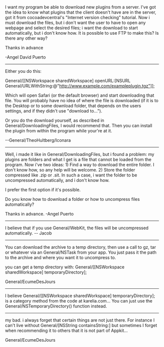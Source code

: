  I want my program be able to download new plugins from a server. I've got the idea to know what plugins that the client doesn't have are in the server, got it from cocoadevcentral's "Internet version checking" tutorial. Now i must download the files, but i don't want the user to have to open any webpage and select the desired files; i want the download to start automatically, but i don't know how. It is possible to use FTP to make this? Is there any other way?

Thanks in advance

-Angel David Puerto

----


Either you do this:
    
General/[[NSWorkspace sharedWorkspace] openURL:[NSURL General/URLWithString:@"http://www.example.com/exampleplugin.tgz"]];

Which will open Safari (or the default browser) and start downloading that file. You will probably have no idea of where the file is downloaded (if it is to the Desktop or to some download folder, that depends on the users settings, and if they didn't use "download to...").

Or you do the download yourself, as described in General/DownloadingFiles, I would recommend that. Then you can install the plugin from within the program while your're at it.

--General/TheoHultberg/Iconara

----

Well, i made it like in General/DownloadingFiles, but i found a problem: my plugins are folders and what I get is a file that cannot be loaded from the program.
Now i've two ideas:
     1) Find a way to download the entire folder. I don't know how, so any help will be welcome.
     2) Store the folder compressed like .zip or .sit. In such a case, i want the folder to be uncompressed automatically, and i don't know how.

I prefer the first option if it's possible. 

Do you know how to download a folder or how to uncompress files automatically?

Thanks in advance.   -Angel Puerto

----

I believe that if you use General/WebKit, the files will be uncompressed automatically. -- Jacob

----

You can download the archive to a temp directory, then use a call to gz, tar or whatever via an General/NSTask from your app.  You just pass it the path to the archive and where you want it to uncompress to.  

you can get a temp directory with: General/[[NSWorkspace sharedWorkspace] temporaryDirectory];

General/EcumeDesJours

----

I believe     General/[[NSWorkspace sharedWorkspace] temporaryDirectory]; is a category method from the code at karelia.com... You can just use the General/NSTemporaryDirectory() function instead.



----

my bad.  i always forget that certain things are not just there.  For instance I can't live without General/[NSString containsString:] but sometimes I forget when recommending it to others that it is not part of Appkit...

General/EcumeDesJours